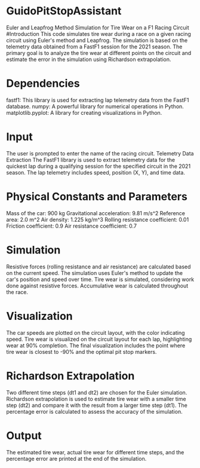 # GuidoPitStopAssistant
 Euler and Leapfrog Method Simulation for Tire Wear on a F1 Racing Circuit
#Introduction
This code simulates tire wear during a race on a given racing circuit using Euler's method and Leapfrog. The simulation is based on the telemetry data obtained from a FastF1 session for the 2021 season. The primary goal is to analyze the tire wear at different points on the circuit and estimate the error in the simulation using Richardson extrapolation.

# Dependencies
fastf1: This library is used for extracting lap telemetry data from the FastF1 database.
numpy: A powerful library for numerical operations in Python.
matplotlib.pyplot: A library for creating visualizations in Python.
# Input
The user is prompted to enter the name of the racing circuit.
Telemetry Data Extraction
The FastF1 library is used to extract telemetry data for the quickest lap during a qualifying session for the specified circuit in the 2021 season.
The lap telemetry includes speed, position (X, Y), and time data.
# Physical Constants and Parameters
Mass of the car: 900 kg
Gravitational acceleration: 9.81 m/s^2
Reference area: 2.0 m^2
Air density: 1.225 kg/m^3
Rolling resistance coefficient: 0.01
Friction coefficient: 0.9
Air resistance coefficient: 0.7
# Simulation
Resistive forces (rolling resistance and air resistance) are calculated based on the current speed.
The simulation uses Euler's method to update the car's position and speed over time.
Tire wear is simulated, considering work done against resistive forces.
Accumulative wear is calculated throughout the race.
# Visualization
The car speeds are plotted on the circuit layout, with the color indicating speed.
Tire wear is visualized on the circuit layout for each lap, highlighting wear at 90% completion.
The final visualization includes the point where tire wear is closest to -90% and the optimal pit stop markers.
# Richardson Extrapolation
Two different time steps (dt1 and dt2) are chosen for the Euler simulation.
Richardson extrapolation is used to estimate tire wear with a smaller time step (dt2) and compare it with the result from a larger time step (dt1).
The percentage error is calculated to assess the accuracy of the simulation.
# Output
The estimated tire wear, actual tire wear for different time steps, and the percentage error are printed at the end of the simulation.
